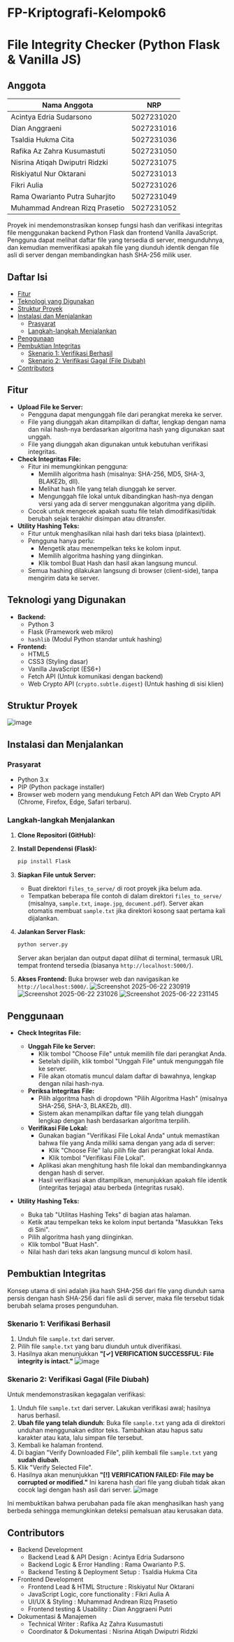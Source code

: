 # FP-Kriptografi-Kelompok6
# File Integrity Checker (Python Flask & Vanilla JS)

## Anggota
| Nama Anggota        | NRP         |
|---------------------|-------------|
| Acintya Edria Sudarsono | 5027231020 |
| Dian Anggraeni | 5027231016 |
| Tsaldia Hukma Cita | 5027231036 |
| Rafika Az Zahra Kusumastuti | 5027231050 |
| Nisrina Atiqah Dwiputri Ridzki | 5027231075 |
| Riskiyatul Nur Oktarani | 5027231013 |
| Fikri Aulia | 5027231026 |
| Rama Owarianto Putra Suharjito | 5027231049 |
| Muhammad Andrean Rizq Prasetio | 5027231052 |

Proyek ini mendemonstrasikan konsep fungsi hash dan verifikasi integritas file menggunakan backend Python Flask dan frontend Vanilla JavaScript. Pengguna dapat melihat daftar file yang tersedia di server, mengunduhnya, dan kemudian memverifikasi apakah file yang diunduh identik dengan file asli di server dengan membandingkan hash SHA-256 milik user.

## Daftar Isi

- [Fitur](#fitur)
- [Teknologi yang Digunakan](#teknologi-yang-digunakan)
- [Struktur Proyek](#struktur-proyek)
- [Instalasi dan Menjalankan](#instalasi-dan-menjalankan)
  - [Prasyarat](#prasyarat)
  - [Langkah-langkah Menjalankan](#langkah-langkah-menjalankan)
- [Penggunaan](#penggunaan)
- [Pembuktian Integritas](#pembuktian-integritas)
  - [Skenario 1: Verifikasi Berhasil](#skenario-1-verifikasi-berhasil)
  - [Skenario 2: Verifikasi Gagal (File Diubah)](#skenario-2-verifikasi-gagal-file-diubah)
- [Contributors](#contributors)

## Fitur

*   **Upload File ke Server:**
    *   Pengguna dapat mengunggah file dari perangkat mereka ke server.
    *   File yang diunggah akan ditampilkan di daftar, lengkap dengan nama dan nilai hash-nya berdasarkan algoritma hash yang digunakan saat unggah.
    *   File yang diunggah akan digunakan untuk kebutuhan verifikasi integritas.
*   **Check Integritas File:**
    *   Fitur ini memungkinkan pengguna:
        *   Memilih algoritma hash (misalnya: SHA-256, MD5, SHA-3, BLAKE2b, dll).
        *   Melihat hash file yang telah diunggah ke server.
        *   Mengunggah file lokal untuk dibandingkan hash-nya dengan versi yang ada di server menggunakan algoritma yang dipilih.
    *   Cocok untuk mengecek apakah suatu file telah dimodifikasi/tidak berubah sejak terakhir disimpan atau ditransfer.
*   **Utility Hashing Teks:**
    *   Fitur untuk menghasilkan nilai hash dari teks biasa (plaintext).
    *   Pengguna hanya perlu:
        *   Mengetik atau menempelkan teks ke kolom input.
        *   Memilih algoritma hashing yang diinginkan.
        *   Klik tombol Buat Hash dan hasil akan langsung muncul.
    *   Semua hashing dilakukan langsung di browser (client-side), tanpa mengirim data ke server.

## Teknologi yang Digunakan

*   **Backend:**
    *   Python 3
    *   Flask (Framework web mikro)
    *   `hashlib` (Modul Python standar untuk hashing)
*   **Frontend:**
    *   HTML5
    *   CSS3 (Styling dasar)
    *   Vanilla JavaScript (ES6+)
    *   Fetch API (Untuk komunikasi dengan backend)
    *   Web Crypto API (`crypto.subtle.digest`) (Untuk hashing di sisi klien)

 ## Struktur Proyek
 ![image](https://github.com/user-attachments/assets/afc8f884-d658-4d31-b47d-7e89ea9e313b)


## Instalasi dan Menjalankan

### Prasyarat

*   Python 3.x
*   PIP (Python package installer)
*   Browser web modern yang mendukung Fetch API dan Web Crypto API (Chrome, Firefox, Edge, Safari terbaru).

### Langkah-langkah Menjalankan

1.  **Clone Repositori (GitHub):**

2.  **Install Dependensi (Flask):**
    ```bash
    pip install Flask
    ```

3.  **Siapkan File untuk Server:**
    *   Buat direktori `files_to_serve/` di root proyek jika belum ada.
    *   Tempatkan beberapa file contoh di dalam direktori `files_to_serve/` (misalnya, `sample.txt`, `image.jpg`, `document.pdf`). Server akan otomatis membuat `sample.txt` jika direktori kosong saat pertama kali dijalankan.

4.  **Jalankan Server Flask:**
    ```bash
    python server.py
    ```
    Server akan berjalan dan output dapat dilihat di terminal, termasuk URL tempat frontend tersedia (biasanya `http://localhost:5000/`).

5.  **Akses Frontend:**
    Buka browser web dan navigasikan ke `http://localhost:5000/`.
![Screenshot 2025-06-22 230919](https://github.com/user-attachments/assets/b708819f-fdd8-436d-8550-72ead26e51b6)
![Screenshot 2025-06-22 231026](https://github.com/user-attachments/assets/2ac7dbee-a195-465a-abc4-27c4e68fdcf5)
![Screenshot 2025-06-22 231145](https://github.com/user-attachments/assets/a36c9cae-c5f6-43de-aa6f-0ed5ef3c803e)


## Penggunaan

*   **Check Integritas File:**
    *   **Unggah File ke Server:**
        *   Klik tombol "Choose File" untuk memilih file dari perangkat Anda.
        *   Setelah dipilih, klik tombol "Unggah File" untuk mengunggah file ke server.
        *   File akan otomatis muncul dalam daftar di bawahnya, lengkap dengan nilai hash-nya.
    *   **Periksa Integritas File:**
        *   Pilih algoritma hash di dropdown "Pilih Algoritma Hash" (misalnya SHA-256, SHA-3, BLAKE2b, dll).
        *   Sistem akan menampilkan daftar file yang telah diunggah lengkap dengan hash berdasarkan algoritma terpilih.
    *   **Verifikasi File Lokal:**
        *   Gunakan bagian "Verifikasi File Lokal Anda" untuk memastikan bahwa file yang Anda miliki sama dengan yang ada di server:
            *   Klik "Choose File" lalu pilih file dari perangkat lokal Anda.
            *   Klik tombol "Verifikasi File Lokal".
        *   Aplikasi akan menghitung hash file lokal dan membandingkannya dengan hash di server.
        *   Hasil verifikasi akan ditampilkan, menunjukkan apakah file identik (integritas terjaga) atau berbeda (integritas rusak).

*   **Utility Hashing Teks:**
    *   Buka tab "Utilitas Hashing Teks" di bagian atas halaman.
    *   Ketik atau tempelkan teks ke kolom input bertanda "Masukkan Teks di Sini".
    *   Pilih algoritma hash yang diinginkan.
    *   Klik tombol "Buat Hash".
    *   Nilai hash dari teks akan langsung muncul di kolom hasil.

## Pembuktian Integritas

Konsep utama di sini adalah jika hash SHA-256 dari file yang diunduh sama persis dengan hash SHA-256 dari file asli di server, maka file tersebut tidak berubah selama proses pengunduhan.

### Skenario 1: Verifikasi Berhasil

1.  Unduh file `sample.txt` dari server.
2.  Pilih file `sample.txt` yang baru diunduh untuk diverifikasi.
3.  Hasilnya akan menunjukkan **"[✓] VERIFICATION SUCCESSFUL: File integrity is intact."**
    ![image](https://github.com/user-attachments/assets/9c1588fe-ed38-4ef8-b769-943aee9b2988)



### Skenario 2: Verifikasi Gagal (File Diubah)

Untuk mendemonstrasikan kegagalan verifikasi:

1.  Unduh file `sample.txt` dari server. Lakukan verifikasi awal; hasilnya harus berhasil.
2.  **Ubah file yang telah diunduh**: Buka file `sample.txt` yang ada di direktori unduhan menggunakan editor teks. Tambahkan atau hapus satu karakter atau kata, lalu simpan file tersebut.
3.  Kembali ke halaman frontend.
4.  Di bagian "Verify Downloaded File", pilih kembali file `sample.txt` yang **sudah diubah**.
5.  Klik "Verify Selected File".
6.  Hasilnya akan menunjukkan **"[!] VERIFICATION FAILED: File may be corrupted or modified."** Ini karena hash dari file yang diubah tidak akan cocok lagi dengan hash asli dari server.
   ![image](https://github.com/user-attachments/assets/f35be052-286c-4e17-9117-9e82ee9a7a91)


Ini membuktikan bahwa perubahan pada file akan menghasilkan hash yang berbeda sehingga memungkinkan deteksi pemalsuan atau kerusakan data.

## Contributors
* Backend Development
  - Backend Lead & API Design : Acintya Edria Sudarsono
  - Backend Logic & Error Handling : Rama Owarianto P.S.
  - Backend Testing & Deployment Setup : Tsaldia Hukma Cita
* Frontend Development
  - Frontend Lead & HTML Structure : Riskiyatul Nur Oktarani
  - JavaScript Logic, core functionality : Fikri Aulia A
  - UI/UX & Styling : Muhammad Andrean Rizq Prasetio
  - Frontend testing & Usability : Dian Anggraeni Putri
* Dokumentasi & Manajemen
  - Technical Writer : Rafika Az Zahra Kusumastuti
  - Coordinator & Dokumentasi : Nisrina Atiqah Dwiputri Ridzki
